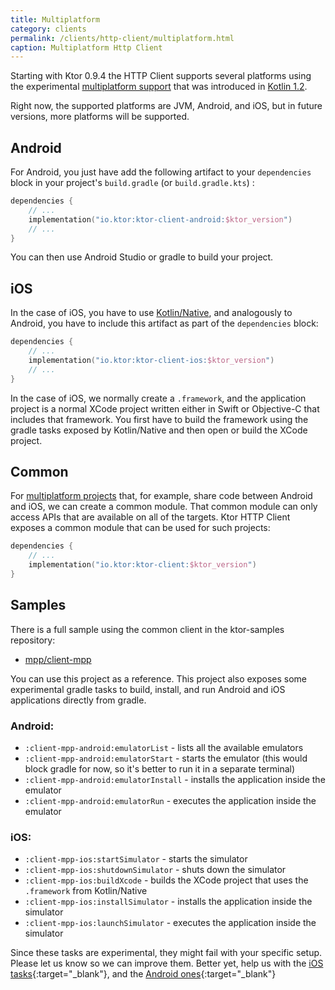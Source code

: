 ```yaml
---
title: Multiplatform
category: clients
permalink: /clients/http-client/multiplatform.html
caption: Multiplatform Http Client 
---
```


Starting with Ktor 0.9.4 the HTTP Client supports several platforms using the experimental [multiplatform support](https://kotlinlang.org/docs/reference/multiplatform.html)
that was introduced in [Kotlin 1.2](https://blog.jetbrains.com/kotlin/2017/11/kotlin-1-2-released/).

Right now, the supported platforms are JVM, Android, and iOS, but in future versions, more platforms will be supported.

## Android

For Android, you just have add the following artifact to your `dependencies` block in your project's `build.gradle` (or `build.gradle.kts`) :

```kotlin
dependencies {
    // ...
    implementation("io.ktor:ktor-client-android:$ktor_version")
    // ...
}
```

You can then use Android Studio or gradle to build your project.

## iOS

In the case of iOS, you have to use [Kotlin/Native](https://github.com/JetBrains/kotlin-native), and analogously to Android, you have to include this artifact as part of the `dependencies` block:

```kotlin
dependencies {
    // ...
    implementation("io.ktor:ktor-client-ios:$ktor_version")
    // ...
}
```

In the case of iOS, we normally create a `.framework`, and the application project is a normal XCode project written either in Swift or Objective-C that includes that framework.
You first have to build the framework using the gradle tasks exposed by Kotlin/Native and then open or build the XCode project. 

## Common

For [multiplatform projects](https://kotlinlang.org/docs/reference/multiplatform.html) that, for example, share code between Android and iOS, we can create a common module.
That common module can only access APIs that are available on all of the targets.
Ktor HTTP Client exposes a common module that can be used for such projects:

```kotlin
dependencies {
    // ...
    implementation("io.ktor:ktor-client:$ktor_version")
}
```

## Samples

There is a full sample using the common client in the ktor-samples repository:

* [mpp/client-mpp](https://github.com/ktorio/ktor-samples/tree/master/mpp/client-mpp)

You can use this project as a reference.
This project also exposes some experimental gradle tasks to build, install, and run Android and iOS applications directly from gradle.

### Android:

* `:client-mpp-android:emulatorList` - lists all the available emulators
* `:client-mpp-android:emulatorStart` - starts the emulator (this would block gradle for now, so it's better to run it in a separate terminal)
* `:client-mpp-android:emulatorInstall` - installs the application inside the emulator
* `:client-mpp-android:emulatorRun` - executes the application inside the emulator

### iOS:

* `:client-mpp-ios:startSimulator` - starts the simulator
* `:client-mpp-ios:shutdownSimulator` - shuts down the simulator
* `:client-mpp-ios:buildXcode` - builds the XCode project that uses the `.framework` from Kotlin/Native
* `:client-mpp-ios:installSimulator` - installs the application inside the simulator
* `:client-mpp-ios:launchSimulator` - executes the application inside the simulator

Since these tasks are experimental, they might fail with your specific setup. 
Please let us know so we can improve them. 
Better yet, help us with the [iOS tasks](https://github.com/ktorio/ktor-samples/blob/master/mpp/client-mpp/ios/build.gradle){:target="_blank"}, and the [Android ones](https://github.com/ktorio/ktor-samples/blob/master/mpp/client-mpp/android/build.gradle){:target="_blank"}
